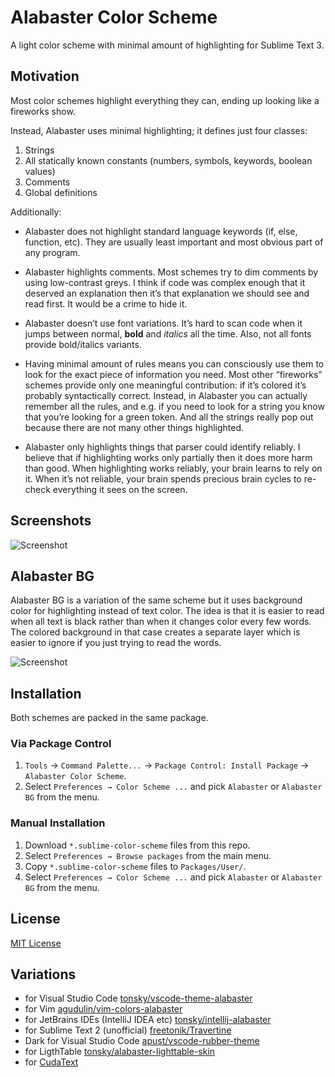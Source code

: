 # Alabaster Color Scheme

A light color scheme with minimal amount of highlighting for Sublime Text 3.

## Motivation

Most color schemes highlight everything they can, ending up looking like a fireworks show.

Instead, Alabaster uses minimal highlighting; it defines just four classes:

  1. Strings
  2. All statically known constants (numbers, symbols, keywords, boolean values)
  3. Comments
  4. Global definitions

Additionally:

- Alabaster does not highlight standard language keywords (if, else, function, etc). They are usually least important and most obvious part of any program.

- Alabaster highlights comments. Most schemes try to dim comments by using low-contrast greys. I think if code was complex enough that it deserved an explanation then it’s that explanation we should see and read first. It would be a crime to hide it.

- Alabaster doesn’t use font variations. It’s hard to scan code when it jumps between normal, **bold** and *italics* all the time. Also, not all fonts provide bold/italics variants.

- Having minimal amount of rules means you can consciously use them to look for the exact piece of information you need. Most other “fireworks” schemes provide only one meaningful contribution: if it’s colored it’s probably syntactically correct. Instead, in Alabaster you can actually remember all the rules, and e.g. if you need to look for a string you know that you’re looking for a green token. And all the strings really pop out because there are not many other things highlighted.

- Alabaster only highlights things that parser could identify reliably. I believe that if highlighting works only partially then it does more harm than good. When highlighting works reliably, your brain learns to rely on it. When it’s not reliable, your brain spends precious brain cycles to re-check everything it sees on the screen.

## Screenshots

![Screenshot](https://s.tonsky.me/imgs/alabaster.png)

## Alabaster BG

Alabaster BG is a variation of the same scheme but it uses background color for highlighting instead of text color. The idea is that it is easier to read when all text is black rather than when it changes color every few words. The colored background in that case creates a separate layer which is easier to ignore if you just trying to read the words.

![Screenshot](https://s.tonsky.me/imgs/alabaster_bg.png) 

## Installation

Both schemes are packed in the same package.

### Via Package Control

1. `Tools` → `Command Palette...` → `Package Control: Install Package` → `Alabaster Color Scheme`.
2. Select `Preferences → Color Scheme ...` and pick `Alabaster` or `Alabaster BG` from the menu.

### Manual Installation

1. Download `*.sublime-color-scheme` files from this repo.
2. Select `Preferences → Browse packages` from the main menu.
3. Copy `*.sublime-color-scheme` files to `Packages/User/`.
4. Select `Preferences → Color Scheme ...` and pick `Alabaster` or `Alabaster BG` from the menu.

## License

[MIT License](./LICENSE.txt)

## Variations

- for Visual Studio Code [tonsky/vscode-theme-alabaster](https://github.com/tonsky/vscode-theme-alabaster)
- for Vim [agudulin/vim-colors-alabaster](https://github.com/agudulin/vim-colors-alabaster)
- for JetBrains IDEs (IntelliJ IDEA etc) [tonsky/intellij-alabaster](https://github.com/tonsky/intellij-alabaster)
- for Sublime Text 2 (unofficial) [freetonik/Travertine](https://github.com/freetonik/Travertine)
- Dark for Visual Studio Code [apust/vscode-rubber-theme](https://github.com/apust/vscode-rubber-theme)
- for LigthTable [tonsky/alabaster-lighttable-skin](https://github.com/tonsky/alabaster-lighttable-skin)
- for [CudaText](https://sourceforge.net/projects/cudatext/files/addons/themes/theme.Alabaster.zip/download)
